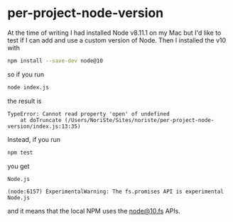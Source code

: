 # per-project-node-version
At the time of writing I had installed Node v8.11.1 on my Mac but I'd like to test if I can add and use a custom version of Node.
Then I installed the v10 with
```bash
npm install --save-dev node@10
```
so if you run
```bash
node index.js
```
the result is
```
TypeError: Cannot read property 'open' of undefined
    at doTruncate (/Users/NoriSte/Sites/noriste/per-project-node-version/index.js:13:35)
```
Instead, if you run
```bash
npm test
```
you get
```
Node.js

(node:6157) ExperimentalWarning: The fs.promises API is experimental
Node.js
```
and it means that the local NPM uses the node@10.fs APIs.
